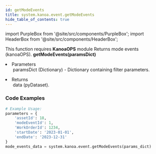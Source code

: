```yaml
---
id: getModeEvents
title: system.kanoa.event.getModeEvents
hide_table_of_contents: true
---
```


import PurpleBox from '@site/src/components/PurpleBox';
import HeaderBox from '@site/src/components/HeaderBox';

<PurpleBox>This function requires <b>KanoaOPS</b> module</PurpleBox> 
<HeaderBox header="Description">Returns mode events (kanoaOPS).</HeaderBox>
<HeaderBox header="Syntax">
    <b>getModeEvents(paramsDict)</b>
    <li>Parameters <br />
        <ul>paramsDict (Dictionary) - Dictionary containing filter parameters.</ul>
    </li>
    <li>Returns <br />
        <ul>data (pyDataset).</ul>
    </li>
</HeaderBox>

### Code Examples

```python
# Example Usage:
parameters = {
    'assetId': 18,
    'modeEventId': 1,
    'WorkOrderId': 1234,
    'startDate': '2023-01-01',
    'endDate': '2023-12-31'
}
mode_events_data = system.kanoa.event.getModeEvents(params_dict)